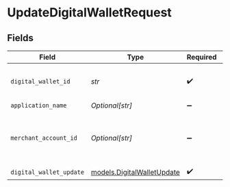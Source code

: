 # UpdateDigitalWalletRequest


## Fields

| Field                                                          | Type                                                           | Required                                                       | Description                                                    | Example                                                        |
| -------------------------------------------------------------- | -------------------------------------------------------------- | -------------------------------------------------------------- | -------------------------------------------------------------- | -------------------------------------------------------------- |
| `digital_wallet_id`                                            | *str*                                                          | :heavy_check_mark:                                             | The ID of the digital wallet to edit.                          | 1808f5e6-b49c-4db9-94fa-22371ea352f5                           |
| `application_name`                                             | *Optional[str]*                                                | :heavy_minus_sign:                                             | N/A                                                            |                                                                |
| `merchant_account_id`                                          | *Optional[str]*                                                | :heavy_minus_sign:                                             | The ID of the merchant account to use for this request.        | default                                                        |
| `digital_wallet_update`                                        | [models.DigitalWalletUpdate](../models/digitalwalletupdate.md) | :heavy_check_mark:                                             | N/A                                                            |                                                                |